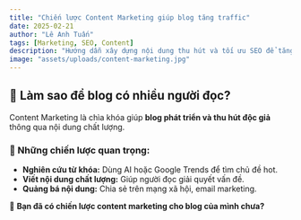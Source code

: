```yaml
---
title: "Chiến lược Content Marketing giúp blog tăng traffic"
date: 2025-02-21
author: "Lê Anh Tuấn"
tags: [Marketing, SEO, Content]
description: "Hướng dẫn xây dựng nội dung thu hút và tối ưu SEO để tăng traffic cho blog."
image: "assets/uploads/content-marketing.jpg"
---
```


## 📌 Làm sao để blog có nhiều người đọc?

Content Marketing là chìa khóa giúp **blog phát triển và thu hút độc giả** thông qua nội dung chất lượng.

### 🔹 Những chiến lược quan trọng:
- **Nghiên cứu từ khóa:** Dùng AI hoặc Google Trends để tìm chủ đề hot.
- **Viết nội dung chất lượng:** Giúp người đọc giải quyết vấn đề.
- **Quảng bá nội dung:** Chia sẻ trên mạng xã hội, email marketing.

📌 **Bạn đã có chiến lược content marketing cho blog của mình chưa?**